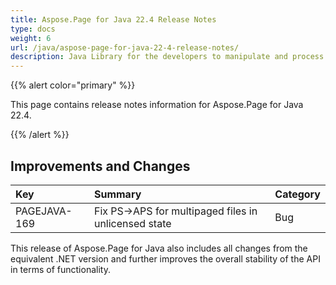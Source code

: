 ```yaml
---
title: Aspose.Page for Java 22.4 Release Notes
type: docs
weight: 6
url: /java/aspose-page-for-java-22-4-release-notes/
description: Java Library for the developers to manipulate and process PS, EPS, and XPS files. Release Notes of Aspose.Page API solution for Java | Release 2022.04
---
```


{{% alert color="primary" %}}

This page contains release notes information for Aspose.Page for Java 22.4.

{{% /alert %}}
## **Improvements and Changes**

|**Key**|**Summary**|**Category**|
| :- | :- | :- |
|PAGEJAVA-169|Fix PS->APS for multipaged files in unlicensed state|Bug|

This release of Aspose.Page for Java also includes all changes from the equivalent .NET version and further improves the overall stability of the API in terms of functionality.

